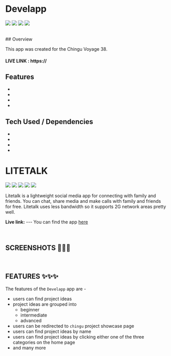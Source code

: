 # Develapp

![](https://img.shields.io/badge/Name-Develapp-brightgreen?style=plastic&labelColor=inactive)
![](https://img.shields.io/badge/Version-v0.0.1-blueviolet?style=plastic&labelColor=inactive)
![](https://img.shields.io/badge/Stack-MERN-important?style=plastic&labelColor=inactive)
![](https://img.shields.io/badge/Team-chingu.v38.geckos.04-informational?style=plastic&labelColor=inactive)

<br>
## Overview

This app was created for the Chingu Voyage 38. 

#### LIVE LINK : https://

## Features

- 
- 
- 
- 

## Tech Used / Dependencies

- 
- 
- 
-
# LITETALK
![](https://img.shields.io/badge/Name-Litetalk-brightgreen?style=plastic&labelColor=inactive)
![](https://img.shields.io/badge/Version-v0.0.1-blueviolet?style=plastic&labelColor=inactive)
![](https://img.shields.io/badge/Languages-Golang_&_JavaScript-critical?style=plastic&labelColor=inactive)
![](https://img.shields.io/badge/Frameworks-React_&_Expressjs-important?style=plastic&labelColor=inactive)
![](https://img.shields.io/badge/Team-chingu.v39.bears.11-informational?style=plastic&labelColor=inactive)

Litetalk is a lightweight social media app for connecting with family and friends. You can chat, share media and make calls with family and friends for free. Litetalk uses less bandwidth so it supports 2G network areas pretty well.

**Live link:** --- You can find the app [here]()

<br>

## SCREENSHOTS 📸📸📸


<br>

## FEATURES ✨✨✨
The features of the `Develapp` app are -
- users can find project ideas
- project ideas are grouped into 
    * beginner
    * intermediate
    * advanced
- users can be redirected to `chingu` project showcase page
- users can find project ideas by name
- users can find project ideas by clicking either one of the three categories on the home page
- and many more

<br>

